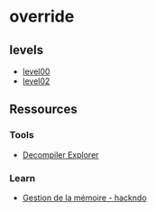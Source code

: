# override

## levels
- [level00](./level00/walkthrough.md)
- [level02](./level02/walkthrough.md)

## Ressources
### Tools
- [Decompiler Explorer](https://dogbolt.org/)

### Learn
- [Gestion de la mémoire - hackndo](https://beta.hackndo.com/memory-allocation/)